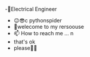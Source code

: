 -👹Electrical Engineer
- 😉😎c  pythonspider
- 🥰welecome to my rersoouse
- 📫 How to reach me ... n
- that's ok
- please👹🤓

<!---
micZ3/micZ3 is a ✨ special ✨ repository because its `README.md` (this file) appears on your GitHub profile.
You can click the Preview link to take a look at your changes.
--->
